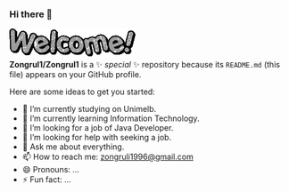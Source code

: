### Hi there 👋
<img src="https://github.com/Zongrul1/Zongrul1/blob/master/text.gif"></img>  
**Zongrul1/Zongrul1** is a ✨ _special_ ✨ repository because its `README.md` (this file) appears on your GitHub profile.

Here are some ideas to get you started:

- 🔭 I’m currently studying on Unimelb.
- 🌱 I’m currently learning Information Technology.
- 👯 I’m looking for a job of Java Developer.
- 🤔 I’m looking for help with seeking a job.
- 💬 Ask me about everything.
- 📫 How to reach me: zongruli1996@gmail.com
- 😄 Pronouns: ...
- ⚡ Fun fact: ...

